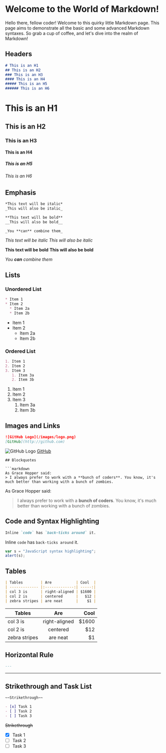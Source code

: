 # Welcome to the World of Markdown!

Hello there, fellow coder! Welcome to this quirky little Markdown page. This page aims to demonstrate all the basic and some advanced Markdown syntaxes. So grab a cup of coffee, and let's dive into the realm of Markdown!

## Headers

```markdown
# This is an H1
## This is an H2
### This is an H3
#### This is an H4
##### This is an H5
###### This is an H6
```
# This is an H1
## This is an H2
### This is an H3
#### This is an H4
##### This is an H5
###### This is an H6

## Emphasis

```markdown
*This text will be italic*
_This will also be italic_

**This text will be bold**
__This will also be bold__

_You **can** combine them_
```
*This text will be italic*
_This will also be italic_

**This text will be bold**
__This will also be bold__

_You **can** combine them_
## Lists

### Unordered List

```markdown
* Item 1
* Item 2
  * Item 2a
  * Item 2b
```
* Item 1
* Item 2
  * Item 2a
  * Item 2b

### Ordered List

```markdown
1. Item 1
2. Item 2
3. Item 3
   1. Item 3a
   2. Item 3b
```
1. Item 1
2. Item 2
3. Item 3
   1. Item 3a
   2. Item 3b
## Images and Links

```markdown
![GitHub Logo](/images/logo.png)
[GitHub](http://github.com)
```
![GitHub Logo](/logo.svg)
[GitHub](http://github.com)
```
## Blockquotes

```markdown
As Grace Hopper said:
> I always prefer to work with a **bunch of coders**. You know, it's much better than working with a bunch of zombies.
```
As Grace Hopper said:
> I always prefer to work with a **bunch of coders**. You know, it's much better than working with a bunch of zombies.

## Code and Syntax Highlighting

```markdown
Inline `code` has `back-ticks around` it.
```
Inline `code` has `back-ticks around` it.
```javascript
var s = "JavaScript syntax highlighting";
alert(s);
```

## Tables

```markdown
| Tables        | Are           | Cool  |
| ------------- |:-------------:| -----:|
| col 3 is      | right-aligned | $1600 |
| col 2 is      | centered      |   $12 |
| zebra stripes | are neat      |    $1 |
```
| Tables        | Are           | Cool  |
| ------------- |:-------------:| -----:|
| col 3 is      | right-aligned | $1600 |
| col 2 is      | centered      |   $12 |
| zebra stripes | are neat      |    $1 |

## Horizontal Rule

```markdown
---
```
---
## Strikethrough and Task List

```markdown
~~Strikethrough~~

- [x] Task 1
- [ ] Task 2
- [ ] Task 3
```
~~Strikethrough~~

- [x] Task 1
- [ ] Task 2
- [ ] Task 3
